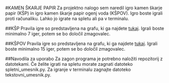#KAMEN ŠKARJE PAPIR
Za projektno nalogo sem naredil igro kamen škarje papir (KŠP) in igro kamen škarje papir ogenj voda (KŠPOV). Igro boste igrali proti računaliku. Lahko jo igrate na spletu ali pa v terminalu.

##KŠP
Pravila igre so predstavljena na grafu, ki ga najdete [tukaj](https://en.wikipedia.org/wiki/Rock_paper_scissors#/media/File:Rock-paper-scissors.svg). Igrali boste minimalno 7 iger, potem se bo določil zmagovalec.

##KŠPOV
Pravila igre so predstavljena na grafu, ki ga najdete [tukaj](https://en.wikipedia.org/wiki/Rock_paper_scissors#/media/File:Rpsfw_game.svg). Igrali boste minimalno 15 iger, potem se bo določil zmagovalec.

##Navodila za uporabo
Za zagon programa je potrebno naložiti repozitorij z datotekami. Če želite igrati na spletu morate zagnati datoteko spletni_umesnik.py. Za igranje v terminalu zagnajte datoteko tekstovni_umesnik.py.